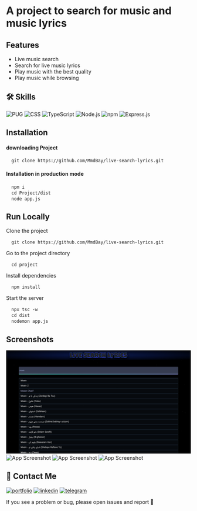 # A project to search for music and music lyrics


## Features

- Live music search
- Search for live music lyrics
- Play music with the best quality
- Play music while browsing


## 🛠 Skills
![PUG](https://img.shields.io/badge/-Pug-black?style=flat-square&logo=pug)
![CSS](https://img.shields.io/badge/-CSS-black?style=flat-square&logo=css3)
![TypeScript](https://img.shields.io/badge/-TypeScript-black?style=flat-square&logo=typescript)
![Node.js](https://img.shields.io/badge/-Node.js-black?style=flat-square&logo=Node.js)
![npm](https://img.shields.io/badge/-npm-black?style=flat-square&logo=npm)
![Express.js](https://img.shields.io/badge/-Express.js-black?style=flat-square&logo=express)

## Installation

#### downloading Project 

```
  git clone https://github.com/MmdBay/live-search-lyrics.git
```
#### Installation in production mode

```
  npm i
  cd Project/dist
  node app.js
```

## Run Locally

Clone the project

```
  git clone https://github.com/MmdBay/live-search-lyrics.git
```

Go to the project directory

```
  cd project
```

Install dependencies

```
  npm install
```

Start the server

```
  npx tsc -w
  cd dist
  nodemon app.js
```


## Screenshots

![App Screenshot](https://github.com/MmdBay/lyrics-live-search/blob/master/dist/screen-shot/1.PNG?raw=true)
![App Screenshot](https://via.placeholder.com/468x300?text=App+Screenshot+Here)
![App Screenshot](https://via.placeholder.com/468x300?text=App+Screenshot+Here)
![App Screenshot](https://via.placeholder.com/468x300?text=App+Screenshot+Here)


## 🔗 Contact Me
[![portfolio](https://img.shields.io/badge/my_portfolio-000?style=for-the-badge&logo=ko-fi&logoColor=white)](https://mohammad.hasanbeygi.site/)
[![linkedin](https://img.shields.io/badge/linkedin-0A66C2?style=for-the-badge&logo=linkedin&logoColor=white)](https://www.linkedin.com/in/mohammad-hasanbeygi/)
[![telegram](https://img.shields.io/badge/telegram-1DA1F2?style=for-the-badge&logo=telegram&logoColor=white)](https://t.me/Aq_Qoyunlu)

If you see a problem or bug, please open issues and report 🤍
